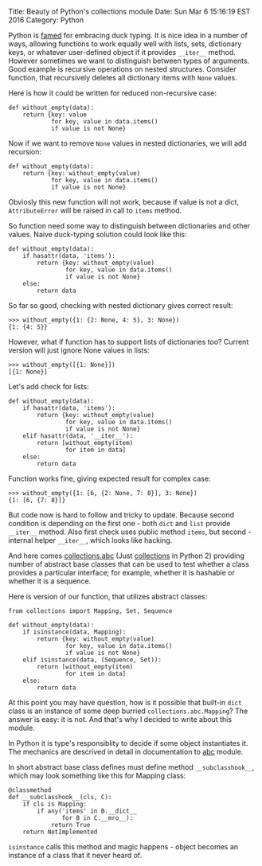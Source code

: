 Title: Beauty of Python's collections module
Date: Sun Mar 6 15:16:19 EST 2016
Category: Python

Python is [famed](https://en.wikipedia.org/wiki/Duck_typing#In_Python) for embracing duck typing.
It is nice idea in a number of ways, allowing functions to work equally well with
lists, sets, dictionary keys, or whatever user-defined object if it provides `__iter__` method.
However sometimes we want to distinguish between types of arguments.
Good example is recursive operations on nested structures.
Consider function, that recursively deletes all dictionary items with `None` values.

Here is how it could be written for reduced non-recursive case:

    def without_empty(data):
        return {key: value
                for key, value in data.items()
                if value is not None}

Now if we want to remove `None` values in nested dictionaries, we will add recursion:

    def without_empty(data):
        return {key: without_empty(value)
                for key, value in data.items()
                if value is not None}

Obviosly this new function will not work, because if value is not a dict,
`AttributeError` will be raised in call to `items` method.

So function need some way to distinguish between dictionaries and other values.
Naive duck-typing solution could look like this:

    def without_empty(data):
        if hasattr(data, 'items'):
            return {key: without_empty(value)
                    for key, value in data.items()
                    if value is not None}
        else:
            return data

So far so good, checking with nested dictionary gives correct result:

    >>> without_empty({1: {2: None, 4: 5}, 3: None})
    {1: {4: 5}}

However, what if function has to support lists of dictionaries too?
Current version will just ignore None values in lists:

    >>> without_empty([{1: None}])
    [{1: None}]

Let's add check for lists:

    def without_empty(data):
        if hasattr(data, 'items'):
            return {key: without_empty(value)
                    for key, value in data.items()
                    if value is not None}
        elif hasattr(data, '__iter__'):
            return [without_empty(item)
                    for item in data]
        else:
            return data

Function works fine, giving expected result for complex case:

    >>> without_empty({1: [6, {2: None, 7: 8}], 3: None})
    {1: [6, {7: 8}]}

But code now is hard to follow and tricky to update.
Because second condition is depending on the first one - both `dict` and `list` provide `__iter__` method.
Also first check uses public method `items`, but second - internal helper `__iter__`,
which looks like hacking.

And here comes [collections.abc] (Just [collections] in Python 2) providing number of
abstract base classes that can be used to test whether a class provides a particular interface;
for example, whether it is hashable or whether it is a sequence.

Here is version of our function, that utilizes abstract classes:

    from collections import Mapping, Set, Sequence

    def without_empty(data):
        if isinstance(data, Mapping):
            return {key: without_empty(value)
                    for key, value in data.items()
                    if value is not None}
        elif isinstance(data, (Sequence, Set)):
            return [without_empty(item)
                    for item in data]
        else:
            return data

At this point you may have question, how is it possible that built-in
`dict` class is an instance of some deep burried `collections.abc.Mapping`?
The answer is easy: it is not. And that's why I decided to write about this module.

In Python it is type's responsiblity to decide if some object instantiates it.
The mechanics are descrived in detail in documentation to [abc] module.

In short abstract base class defines must define method `__subclasshook__`,
which may look something like this for Mapping class:

    @classmethod
    def __subclasshook__(cls, C):
        if cls is Mapping:
            if any('items' in B.__dict__
                   for B in C.__mro__):
                return True
        return NotImplemented

`isinstance` calls this method and magic happens - object becomes
an instance of a class that it never heard of.

[collections.abc]: https://docs.python.org/3.6/library/collections.abc.html
[collections]: https://docs.python.org/2.7/library/collections.html
[abc]: https://docs.python.org/3.6/library/abc.html
